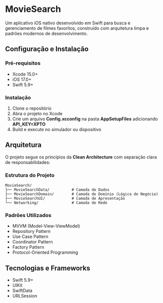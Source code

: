 # MovieSearch

Um aplicativo iOS nativo desenvolvido em Swift para busca e gerenciamento de filmes favoritos, construído com arquitetura limpa e padrões modernos de desenvolvimento.

## Configuração e Instalação

### Pré-requisitos
- Xcode 15.0+
- iOS 17.0+
- Swift 5.9+

### Instalação
1. Clone o repositório
2. Abra o projeto no Xcode
3. Crie um arquivo **Config.xcconfig** na pasta **AppSetupFiles** adicionando **API_KEY=XPTO**
4. Build e execute no simulador ou dispositivo

## Arquitetura

O projeto segue os princípios da **Clean Architecture** com separação clara de responsabilidades:

### Estrutura do Projeto

```
MovieSearch/
├── MovieSearchData/          # Camada de Dados
├── MovieSearchDomain/        # Camada de Domínio (Lógica de Negócio)
├── MovieSearchUI/            # Camada de Apresentação
└── Networking/               # Camada de Rede
```

### Padrões Utilizados

- MVVM (Model-View-ViewModel)
- Repository Pattern
- Use Case Pattern
- Coordinator Pattern
- Factory Pattern
- Protocol-Oriented Programming

## Tecnologias e Frameworks

- Swift 5.9+
- UIKit
- SwiftData
- URLSession
